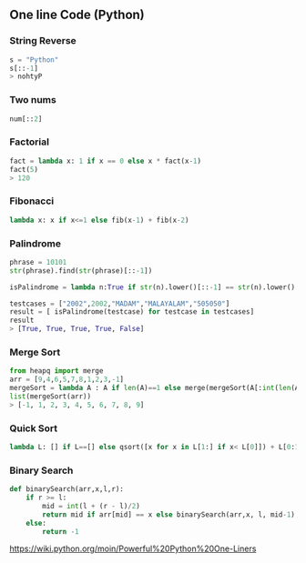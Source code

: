 ## One line Code (Python)
### String Reverse
```python
s = "Python"
s[::-1]
> nohtyP
```
### Two nums
```python 
num[::2]
``` 
### Factorial
```python
fact = lambda x: 1 if x == 0 else x * fact(x-1)
fact(5)
> 120
```
### Fibonacci
```python
lambda x: x if x<=1 else fib(x-1) + fib(x-2)
```
### Palindrome
```python
phrase = 10101
str(phrase).find(str(phrase)[::-1])

isPalindrome = lambda n:True if str(n).lower()[::-1] == str(n).lower() else False

testcases = ["2002",2002,"MADAM","MALAYALAM","505050"]
result = [ isPalindrome(testcase) for testcase in testcases]
result
> [True, True, True, True, False]
```
### Merge Sort
```python
from heapq import merge
arr = [9,4,6,5,7,8,1,2,3,-1]
mergeSort = lambda A : A if len(A)==1 else merge(mergeSort(A[:int(len(A)/2)]),mergeSort(A[int(len(A)/2):]))
list(mergeSort(arr))
> [-1, 1, 2, 3, 4, 5, 6, 7, 8, 9]
```

### Quick Sort
```python 
lambda L: [] if L==[] else qsort([x for x in L[1:] if x< L[0]]) + L[0:1] + qsort([x for x in L[1:] if x>=L[0]])
```
### Binary Search
```python
def binarySearch(arr,x,l,r):
    if r >= l:
        mid = int(l + (r - l)/2)
        return mid if arr[mid] == x else binarySearch(arr,x, l, mid-1) if arr[mid] > x else binarySearch(arr,x, mid + 1, r) if arr[mid] < x else -1
    else:
        return -1
```


https://wiki.python.org/moin/Powerful%20Python%20One-Liners
